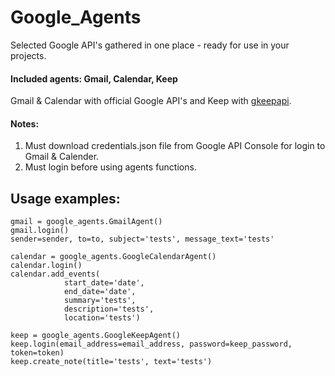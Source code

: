 # Google_Agents
Selected Google API's gathered in one place - ready for use in your projects.

#### Included agents: Gmail, Calendar, Keep
Gmail & Calendar with official Google API's and Keep with [gkeepapi](https://github.com/kiwiz/gkeepapi).

#### Notes:
1. Must download credentials.json file from Google API Console for login to Gmail & Calender.
2. Must login before using agents functions.


## Usage examples:
```
gmail = google_agents.GmailAgent()
gmail.login()
sender=sender, to=to, subject='tests', message_text='tests'
```

```
calendar = google_agents.GoogleCalendarAgent()
calendar.login()
calendar.add_events(
            start_date='date',
            end_date='date',
            summary='tests',
            description='tests',
            location='tests')
```

```
keep = google_agents.GoogleKeepAgent()
keep.login(email_address=email_address, password=keep_password, token=token)
keep.create_note(title='tests', text='tests')
```
